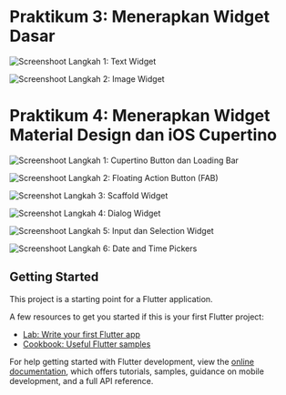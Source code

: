 # Praktikum 3: Menerapkan Widget Dasar

![Screenshoot Langkah 1: Text Widget](images/text_widget-01.png)


![Screenshoot Langkah 2: Image Widget](images/image_widget.png)

# Praktikum 4: Menerapkan Widget Material Design dan iOS Cupertino

![Screenshoot Langkah 1: Cupertino Button dan Loading Bar](images/Cuppertino%20and%20loading.png)


![Screenshoot Langkah 2: Floating Action Button (FAB)](images/Floating%20Action%20Button.png)

![Screenshot Langkah 3: Scaffold Widget](images/Scaffold%20Widget.png)

![Screenshot Langkah 4: Dialog Widget](images/Dialog%20Widget.png)

![Screenshoot Langkah 5: Input dan Selection Widget](images/Input%20and%20Selection%20Widget.png)

![Screenshoot Langkah 6: Date and Time Pickers](images/Date%20and%20Time%20Pickers.png)


## Getting Started

This project is a starting point for a Flutter application.

A few resources to get you started if this is your first Flutter project:

- [Lab: Write your first Flutter app](https://docs.flutter.dev/get-started/codelab)
- [Cookbook: Useful Flutter samples](https://docs.flutter.dev/cookbook)

For help getting started with Flutter development, view the
[online documentation](https://docs.flutter.dev/), which offers tutorials,
samples, guidance on mobile development, and a full API reference.
